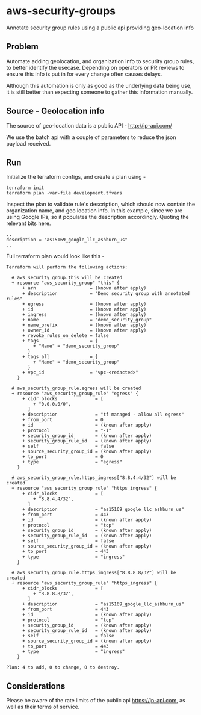 # aws-security-groups

Annotate security group rules using a public api providing geo-location info

## Problem

Automate adding geolocation, and organization info to security group rules, to better identify the usecase. Depending on operators or PR reviews to ensure this info is put in for every change often causes delays.

Although this automation is only as good as the underlying data being use, it is still better than expecting someone to gather this information manually.

## Source - Geolocation info

The source of geo-location data is a public API - http://ip-api.com/

We use the batch api with a couple of parameters to reduce the json payload received.

## Run

Initialize the terraform configs, and create a plan using - 

```
terraform init
terraform plan -var-file development.tfvars
```

Inspect the plan to validate rule's description, which should now contain the organization name, and geo location info. In this example, since we are using Google IPs, so it populates the description accordingly. Quoting the relevant bits here.

```
..
description = "as15169_google_llc_ashburn_us"
..

```

Full terraform plan would look like this - 

```
Terraform will perform the following actions:

  # aws_security_group.this will be created
  + resource "aws_security_group" "this" {
      + arn                    = (known after apply)
      + description            = "Demo security group with annotated rules"
      + egress                 = (known after apply)
      + id                     = (known after apply)
      + ingress                = (known after apply)
      + name                   = "demo_security_group"
      + name_prefix            = (known after apply)
      + owner_id               = (known after apply)
      + revoke_rules_on_delete = false
      + tags                   = {
          + "Name" = "demo_security_group"
        }
      + tags_all               = {
          + "Name" = "demo_security_group"
        }
      + vpc_id                 = "vpc-<redacted>"
    }

  # aws_security_group_rule.egress will be created
  + resource "aws_security_group_rule" "egress" {
      + cidr_blocks              = [
          + "0.0.0.0/0",
        ]
      + description              = "tf managed - allow all egress"
      + from_port                = 0
      + id                       = (known after apply)
      + protocol                 = "-1"
      + security_group_id        = (known after apply)
      + security_group_rule_id   = (known after apply)
      + self                     = false
      + source_security_group_id = (known after apply)
      + to_port                  = 0
      + type                     = "egress"
    }

  # aws_security_group_rule.https_ingress["8.8.4.4/32"] will be created
  + resource "aws_security_group_rule" "https_ingress" {
      + cidr_blocks              = [
          + "8.8.4.4/32",
        ]
      + description              = "as15169_google_llc_ashburn_us"
      + from_port                = 443
      + id                       = (known after apply)
      + protocol                 = "tcp"
      + security_group_id        = (known after apply)
      + security_group_rule_id   = (known after apply)
      + self                     = false
      + source_security_group_id = (known after apply)
      + to_port                  = 443
      + type                     = "ingress"
    }

  # aws_security_group_rule.https_ingress["8.8.8.8/32"] will be created
  + resource "aws_security_group_rule" "https_ingress" {
      + cidr_blocks              = [
          + "8.8.8.8/32",
        ]
      + description              = "as15169_google_llc_ashburn_us"
      + from_port                = 443
      + id                       = (known after apply)
      + protocol                 = "tcp"
      + security_group_id        = (known after apply)
      + security_group_rule_id   = (known after apply)
      + self                     = false
      + source_security_group_id = (known after apply)
      + to_port                  = 443
      + type                     = "ingress"
    }

Plan: 4 to add, 0 to change, 0 to destroy.
```

## Considerations

Please be aware of the rate limits of the public api https://ip-api.com, as well as their terms of service.
